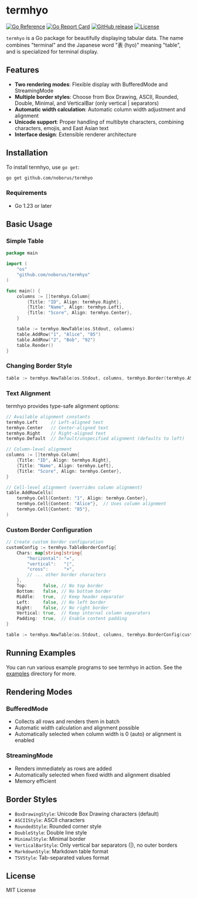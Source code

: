 # termhyo

[![Go Reference](https://pkg.go.dev/badge/github.com/noborus/termhyo.svg)](https://pkg.go.dev/github.com/noborus/termhyo)
[![Go Report Card](https://goreportcard.com/badge/github.com/noborus/termhyo)](https://goreportcard.com/report/github.com/noborus/termhyo)
[![GitHub release](https://img.shields.io/github/release/noborus/termhyo.svg)](https://github.com/noborus/termhyo/releases)
[![License](https://img.shields.io/github/license/noborus/termhyo.svg)](LICENSE)

`termhyo` is a Go package for beautifully displaying tabular data. The name combines "terminal" and the Japanese word "表 (hyo)" meaning "table", and is specialized for terminal display.

## Features

- **Two rendering modes**: Flexible display with BufferedMode and StreamingMode
- **Multiple border styles**: Choose from Box Drawing, ASCII, Rounded, Double, Minimal, and VerticalBar (only vertical | separators)
- **Automatic width calculation**: Automatic column width adjustment and alignment
- **Unicode support**: Proper handling of multibyte characters, combining characters, emojis, and East Asian text
- **Interface design**: Extensible renderer architecture

## Installation

To install termhyo, use `go get`:

```bash
go get github.com/noborus/termhyo
```

### Requirements

- Go 1.23 or later

## Basic Usage

### Simple Table

```go
package main

import (
    "os"
    "github.com/noborus/termhyo"
)

func main() {
    columns := []termhyo.Column{
        {Title: "ID", Align: termhyo.Right},
        {Title: "Name", Align: termhyo.Left},
        {Title: "Score", Align: termhyo.Center},
    }

    table := termhyo.NewTable(os.Stdout, columns)
    table.AddRow("1", "Alice", "85")
    table.AddRow("2", "Bob", "92")
    table.Render()
}
```

### Changing Border Style

```go
table := termhyo.NewTable(os.Stdout, columns, termhyo.Border(termhyo.ASCIIStyle))
```

### Text Alignment

termhyo provides type-safe alignment options:

```go
// Available alignment constants
termhyo.Left     // Left-aligned text
termhyo.Center   // Center-aligned text
termhyo.Right    // Right-aligned text
termhyo.Default  // Default/unspecified alignment (defaults to left)

// Column-level alignment
columns := []termhyo.Column{
    {Title: "ID", Align: termhyo.Right},
    {Title: "Name", Align: termhyo.Left},
    {Title: "Score", Align: termhyo.Center},
}

// Cell-level alignment (overrides column alignment)
table.AddRowCells(
    termhyo.Cell{Content: "1", Align: termhyo.Center},
    termhyo.Cell{Content: "Alice"},  // Uses column alignment
    termhyo.Cell{Content: "85"},
)
```

### Custom Border Configuration

```go
// Create custom border configuration
customConfig := termhyo.TableBorderConfig{
    Chars: map[string]string{
        "horizontal": "=",
        "vertical":   "|",
        "cross":      "+",
        // ... other border characters
    },
    Top:      false, // No top border
    Bottom:   false, // No bottom border
    Middle:   true,  // Keep header separator
    Left:     false, // No left border
    Right:    false, // No right border
    Vertical: true,  // Keep internal column separators
    Padding:  true,  // Enable content padding
}

table := termhyo.NewTable(os.Stdout, columns, termhyo.BorderConfig(customConfig))
```

## Running Examples

You can run various example programs to see termhyo in action.
See the [examples](./examples) directory for more.

## Rendering Modes

### BufferedMode

- Collects all rows and renders them in batch
- Automatic width calculation and alignment possible
- Automatically selected when column width is 0 (auto) or alignment is enabled

### StreamingMode

- Renders immediately as rows are added
- Automatically selected when fixed width and alignment disabled
- Memory efficient

## Border Styles

- `BoxDrawingStyle`: Unicode Box Drawing characters (default)
- `ASCIIStyle`: ASCII characters
- `RoundedStyle`: Rounded corner style
- `DoubleStyle`: Double line style
- `MinimalStyle`: Minimal border
- `VerticalBarStyle`: Only vertical bar separators (|), no outer borders
- `MarkdownStyle`: Markdown table format
- `TSVStyle`: Tab-separated values format

## License

MIT License

